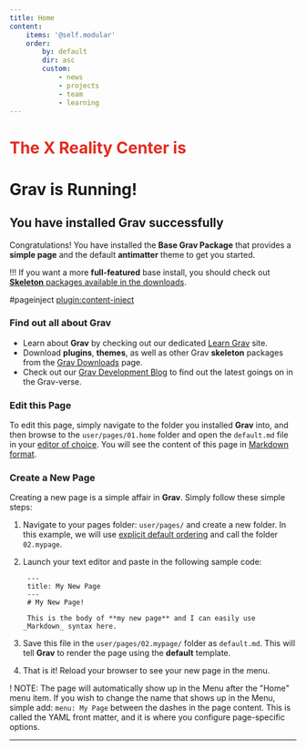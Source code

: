 ```yaml
---
title: Home
content:
    items: '@self.modular'
    order:
        by: default
        dir: asc
        custom:
            - news
            - projects
            - team
            - learning
---
```


<div id="XRtype"><h1><text style="color:#e42a1d;display: inline-block;text-align:left;">The X Reality Center is&nbsp</text>
      <span
         class="txt-rotate"
         data-period="2000"
         data-rotate='[ 
           " where XR happens at The New School.",
           " a place where you will find XR resources, and guidance.", 
           " paving a new pathway of design.", 
           " defining how XR is used in education.", 
           " on the avante garde.", 
           " leading the design of the virtual and augmented reality.",
           " a new research center at The New School.",
           " virtual, augmented, and mixed reality.", 
           " New School faculty and students.",
           " exploring new arenas of design.", 
           " an opportunity to solve problems.",
           " an IT development and prototyping team.", 
           " your chance to design new worlds.", 
           " the reality that has yet to be defined." 
           ]'>
      </span>
      </h1>
</div>


# Grav is Running!
## You have installed **Grav** successfully

Congratulations! You have installed the **Base Grav Package** that provides a **simple page** and the default **antimatter** theme to get you started.

!!! If you want a more **full-featured** base install, you should check out [**Skeleton** packages available in the downloads](http://getgrav.org/downloads).

#pageinject
[plugin:content-inject](/about)




### Find out all about Grav

* Learn about **Grav** by checking out our dedicated [Learn Grav](http://learn.getgrav.org) site.
* Download **plugins**, **themes**, as well as other Grav **skeleton** packages from the [Grav Downloads](http://getgrav.org/downloads) page.
* Check out our [Grav Development Blog](http://getgrav.org/blog) to find out the latest goings on in the Grav-verse.

### Edit this Page

To edit this page, simply navigate to the folder you installed **Grav** into, and then browse to the `user/pages/01.home` folder and open the `default.md` file in your [editor of choice](http://learn.getgrav.org/basics/requirements).  You will see the content of this page in [Markdown format](http://learn.getgrav.org/content/markdown).

### Create a New Page

Creating a new page is a simple affair in **Grav**.  Simply follow these simple steps:

1. Navigate to your pages folder: `user/pages/` and create a new folder.  In this example, we will use [explicit default ordering](http://learn.getgrav.org/content/content-pages) and call the folder `02.mypage`.
2. Launch your text editor and paste in the following sample code:

        ---
        title: My New Page
        ---
        # My New Page!

        This is the body of **my new page** and I can easily use _Markdown_ syntax here.

3. Save this file in the `user/pages/02.mypage/` folder as `default.md`. This will tell **Grav** to render the page using the **default** template.
4. That is it! Reload your browser to see your new page in the menu.

! NOTE: The page will automatically show up in the Menu after the "Home" menu item. If you wish to change the name that shows up in the Menu, simple add: `menu: My Page` between the dashes in the page content. This is called the YAML front matter, and it is where you configure page-specific options.

__________________________________

<script type="text/javascript">

var dotNumerator;
var dotx = [];
var doty = [];
var dotsx = [];
var dotsy = [];

var XX;
var YY;

function setup() {
   dotNumerator = $("#XRtype").width()/25;
   XX = $("#XRtype").width();
   YY = windowHeight;

   for (var j = 0; j<=dotNumerator;j++){
      dotx[j] = random(0,XX);
      doty[j] = random(0,windowHeight);
      dotsx[j] = random(-0.5,0.5);
      dotsy[j] = random(-0.5,0.5);
   } 
}

function draw() {
   cnv = createCanvas($("#XRtype").width(), windowHeight*1);
   cnv.parent("XRtype");
   
   

   background(255); 

   
   noStroke();
   fill(0,0,0,155);
   for (var i = 0; i<=dotNumerator;i++){
      dotx[i] = dotx[i]+dotsx[i];
      doty[i] = doty[i]+dotsy[i];
      ellipse(dotx[i],doty[i],3);

      if(dotx[i]<= 0 || dotx[i]>= $("#container").width()){
         dotsx[i] = dotsx[i] * -1;
      }

      if(doty[i]<= 0 || doty[i]>= windowHeight){
         dotsy[i] = dotsy[i] * -1;
      }

      for (var k = 0;k<=dotNumerator;k++){
         dotx[0] = mouseX;
         doty[0] = mouseY;
         // stroke(222,222,222,(333 -    (( abs(dotx[i]-dotx[k])   +   abs(doty[i]-doty[k]))      )));
         stroke(0,0,0,(288 -    (( abs(dotx[i]-dotx[k])   +   abs(doty[i]-doty[k]))      )));
         strokeWeight(2);
         line(dotx[i],doty[i],dotx[k],doty[k]);

      }
   }
   noStroke();
   XX = XX-2.5;
   if (XX < -2200){
      XX = windowWidth;
   }
   
}
    
    
    
    
    
/////    
    
  var TxtRotate = function(el, toRotate, period) {
  this.toRotate = toRotate;
  this.el = el;
  this.loopNum = 0;
  this.period = parseInt(period, 10) || 2000;
  this.txt = '';
  this.tick();
  this.isDeleting = false;
};

TxtRotate.prototype.tick = function() {
  var i = this.loopNum % this.toRotate.length;
  var fullTxt = this.toRotate[i];

  if (this.isDeleting) {
    this.txt = fullTxt.substring(0, this.txt.length - 1);
  } else {
    this.txt = fullTxt.substring(0, this.txt.length + 1);
  }

  this.el.innerHTML = '<span class="wrap">'+this.txt+'</span>';

  var that = this;
  var delta = 100 - Math.random() * 100;

  if (this.isDeleting) { delta /= 2; }

  if (!this.isDeleting && this.txt === fullTxt) {
    delta = this.period;
    this.isDeleting = true;
  } else if (this.isDeleting && this.txt === '') {
    this.isDeleting = false;
    this.loopNum++;
    delta = 50;
  }

  setTimeout(function() {
    that.tick();
  }, delta);
};


window.onload = function() {

  var elements = document.getElementsByClassName('txt-rotate');
  for (var i=0; i<elements.length; i++) {
    var toRotate = elements[i].getAttribute('data-rotate');
    var period = elements[i].getAttribute('data-period');
    if (toRotate) {
      new TxtRotate(elements[i], JSON.parse(toRotate), period);
    }
  }
    // INJECT CSS
  var css = document.createElement("style");
  css.type = "text/css";
  css.innerHTML = ".txt-rotate > .wrap { border-right: 0.08em solid #666 }";
  document.body.appendChild(css);
};

</script>